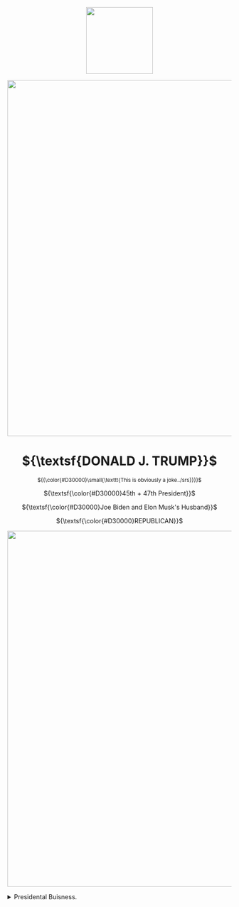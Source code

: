 <p align="center">
   <img width="150" src="https://file.garden/aLcUmNZBvTGYyXJl/trump-dance-trump-2024.gif"
 </p>

  <p align="center">
 <img width="800" src="https://64.media.tumblr.com/319586f3e1edb8d0e80c99fbe689a6da/28e5f3333ca9eac6-40/s1280x1920/9e59ac3905bcb9db33b62f8dca123b9e155a18f7.pnj"
 </p>

 <h1 strong align="center"> 
 ${\textsf{DONALD J. TRUMP}}$ 
</h1> 

<p align="center"><sup> ${{\color{#D30000}\small{\texttt{This is obviously a joke../srs}}}}$ </sup></p>

<p align="center"> 
${\textsf{\color{#D30000}45th + 47th President}}$
<p align="center"> 
${\textsf{\color{#D30000}Joe Biden and Elon Musk's Husband}}$
<p align="center"> 
${\textsf{\color{#D30000}REPUBLICAN}}$

<p align="center">
 <img width="800" src="https://64.media.tumblr.com/319586f3e1edb8d0e80c99fbe689a6da/28e5f3333ca9eac6-40/s1280x1920/9e59ac3905bcb9db33b62f8dca123b9e155a18f7.pnj"
 </p>

</details>

<details> 
  <summary>Presidental Buisness.</summary>  

![](https://i0.wp.com/augsburgecho.com/wp-content/uploads/2024/04/Untitled-design-2.png?resize=640%2C480&ssl=1) 
![](https://compote.slate.com/images/98f73cee-8a62-44c6-8818-923fe44a346c.jpeg?crop=1560%2C1040%2Cx0%2Cy0) 
![](https://64.media.tumblr.com/7f4646f42e2c7cecf354a076345f014a/d67390559ab4f610-c0/s500x750/c1e37c7ba22015c2f3414a429777955749109b06.pnj) 
${{\color{#D30000}\small{\texttt{@ohiorizzlerballs on tumblr}}}}$
![](https://64.media.tumblr.com/9179d3a36f304b56fd79428ea7d5e432/5ed99c4ed533de9c-c2/s500x750/01e38e579a46aea3e443ea8cb83f466e6c9d5107.jpg)
${{\color{#D30000}\small{\texttt{@ohiorizzlerballs on tumblr}}}}$
![](https://64.media.tumblr.com/03e084d1d1ca9dc6d04850da1790eb98/8d70db727405823e-26/s500x750/2710bdeaebb6aeb534e8413f871e380e38501034.pnj)
${{\color{#D30000}\small{\texttt{@teddys-diary on tumblr}}}}$
![](https://64.media.tumblr.com/ba12dcd0215320ee719adfed445c02c2/37c89e183dc04177-af/s500x750/f8fa6e58c67509f02901a7972c01ede8f3cc4f17.jpg)
${{\color{#D30000}\small{\texttt{@pixelxgore on tumblr}}}}$
![](https://64.media.tumblr.com/541489edca860f03f9287f2d23aba1e9/2c60d33da60b2020-ac/s500x750/45b97b1eea8d41ba9ef4755eb161cc85889100b8.pnj)
${{\color{#D30000}\small{\texttt{@creepst-crypt on tumblr}}}}$
![]()
![]()
![]()
![]()
![]()
![]()
![]()
![]()
![]()


